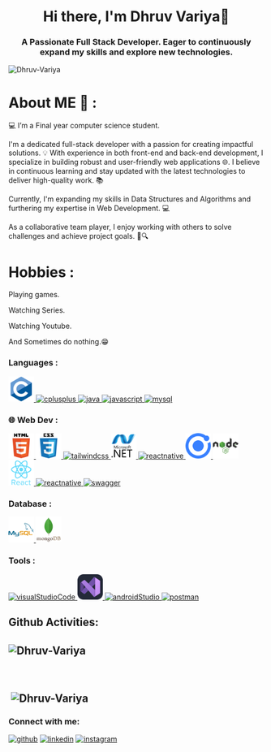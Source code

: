 
<h1 align="center">Hi there, I'm Dhruv Variya👋</h1>
<h3 align="center">A Passionate Full Stack Developer. Eager to continuously expand my skills and explore new technologies.</h3>


  
<p align="left"> <img src="https://komarev.com/ghpvc/?username=Dhruv-Variya&label=Profile%20views&color=0e75b6&style=flat" alt="Dhruv-Variya" /> </p>
<h1>About ME 💬 :</h1>
<p>💻 I’m a Final year computer science student.<p>
<p>I'm a dedicated full-stack developer with a passion for creating impactful solutions. 💡 With experience in both front-end and back-end development, I specialize in building robust and user-friendly web applications 🌐.  I believe in continuous learning and stay updated with the latest technologies to deliver high-quality work. 📚</p>
<p>Currently, I'm expanding my skills in Data Structures and Algorithms and furthering my expertise in Web Development. 💻<p>
<p>As a collaborative team player, I enjoy working with others to solve challenges and achieve project goals. 🚀🔍</p>

<h1>Hobbies :</h1>
<p>Playing games.<p>
<p>Watching Series.<p>
<p>Watching Youtube.<p>
<p>And Sometimes do nothing.😁<p>

<h3 align="left">Languages :</h3>
<p align="left">
<a href="https://www.cprogramming.com/" target="_blank" rel="noreferrer"> <img src="https://raw.githubusercontent.com/devicons/devicon/master/icons/c/c-original.svg" alt="c" width="50" height="50"/> </a> 
<a href="https://www.w3schools.com/cpp/" target="_blank" rel="noreferrer"> <img src="https://user-images.githubusercontent.com/25181517/192106073-90fffafe-3562-4ff9-a37e-c77a2da0ff58.png" alt="cplusplus" width="50" height="50"/> </a>
<a href="https://www.java.com" target="_blank" rel="noreferrer"> <img src="https://user-images.githubusercontent.com/25181517/117201156-9a724800-adec-11eb-9a9d-3cd0f67da4bc.png" alt="java" width="50" height="50"/> </a>
<a href="https://developer.mozilla.org/en-US/docs/Web/JavaScript" target="_blank" rel="noreferrer"> <img src="https://user-images.githubusercontent.com/25181517/117447155-6a868a00-af3d-11eb-9cfe-245df15c9f3f.png" alt="javascript" width="50" height="50"/> </a>
<a href="https://www.mysql.com/" target="_blank" rel="noreferrer"> <img src="https://user-images.githubusercontent.com/25181517/183896128-ec99105a-ec1a-4d85-b08b-1aa1620b2046.png" alt="mysql" width="50" height="50"/> </a>
</p>

<h3 align="left">🌐 Web Dev :</h3>
<p align="left">
  <a href="https://www.w3.org/html/" target="_blank" rel="noreferrer"> <img src="https://raw.githubusercontent.com/devicons/devicon/master/icons/html5/html5-original-wordmark.svg" alt="html5" width="50" height="50"/> </a>
  <a href="https://www.w3schools.com/css/" target="_blank" rel="noreferrer"> <img src="https://raw.githubusercontent.com/devicons/devicon/master/icons/css3/css3-original-wordmark.svg" alt="css3" width="50" height="50"/> </a>
  <a href="https://tailwindcss.com/" target="_blank" rel="noreferrer"> <img src="https://user-images.githubusercontent.com/25181517/202896760-337261ed-ee92-4979-84c4-d4b829c7355d.png" alt="tailwindcss" width="50" height="50"/> </a>
  <a href="https://dotnet.microsoft.com/" target="_blank" rel="noreferrer"> <img src="https://raw.githubusercontent.com/devicons/devicon/master/icons/dot-net/dot-net-original-wordmark.svg" alt="dotnet" width="50" height="50"/> </a>
  <a href="https://angular.io/" target="_blank" rel="noreferrer"> <img src="https://user-images.githubusercontent.com/25181517/183890595-779a7e64-3f43-4634-bad2-eceef4e80268.png" alt="reactnative" width="50" height="50"/> </a>
  <a href="https://ionicframework.com/" target="_blank" rel="noreferrer"> <img alt="Ionic" src="https://github.com/ionic-team/ionic-framework/blob/main/.github/assets/logo.png?raw=true" width="50" height="50" /> </a>
  <a href="https://nodejs.org" target="_blank" rel="noreferrer"> <img src="https://raw.githubusercontent.com/devicons/devicon/master/icons/nodejs/nodejs-original-wordmark.svg" alt="nodejs" width="50" height="50"/> </a>
  <a href="https://reactjs.org/" target="_blank" rel="noreferrer"> <img src="https://raw.githubusercontent.com/devicons/devicon/master/icons/react/react-original-wordmark.svg" alt="react" width="50" height="50"/> </a>
  <a href="https://reactnative.dev/" target="_blank" rel="noreferrer"> <img src="https://reactnative.dev/img/header_logo.svg" alt="reactnative" width="50" height="50"/> </a>
  <a href="https://swagger.io/" target="_blank" rel="noreferrer"> <img src="https://user-images.githubusercontent.com/25181517/186711335-a3729606-5a78-4496-9a36-06efcc74f800.png" alt="swagger" width="50" height="50"/> </a>
</p>

<h3 align="left">Database :</h3>
<p align="left">
  <a href="https://www.mysql.com/" target="_blank" rel="noreferrer"> <img src="https://raw.githubusercontent.com/devicons/devicon/master/icons/mysql/mysql-original-wordmark.svg" alt="mysql" width="50" height="50"/> </a>
  <a href="https://www.mongodb.com/" target="_blank" rel="noreferrer"> <img src="https://raw.githubusercontent.com/devicons/devicon/master/icons/mongodb/mongodb-original-wordmark.svg" alt="mongodb" width="50" height="50"/> </a>
</p>

<h3 align="left">Tools :</h3>
<p align="left">
  <a href="https://code.visualstudio.com/" target="_blank" rel="noreferrer"> <img src="https://user-images.githubusercontent.com/25181517/192108891-d86b6220-e232-423a-bf5f-90903e6887c3.png" alt="visualStudioCode" width="50" height="50"/> </a>
  <a href="https://visualstudio.microsoft.com/" target="_blank" rel="noreferrer"> <img src="https://github.com/tandpfun/skill-icons/blob/main/icons/VisualStudio-Dark.svg" alt="visualStudio" width="50" height="50"/> </a>
  <a href="https://developer.android.com/" target="_blank" rel="noreferrer"> <img src="https://user-images.githubusercontent.com/25181517/192108895-20dc3343-43e3-4a54-a90e-13a4abbc57b9.png" alt="androidStudio" width="50" height="50"/> </a>
  <a href="https://www.postman.com/" target="_blank" rel="noreferrer"> <img src="https://user-images.githubusercontent.com/25181517/192109061-e138ca71-337c-4019-8d42-4792fdaa7128.png" alt="postman" width="50" height="50"/> </a>
</p>

<h2>Github Activities: <h2>
<p><img align="center" src="https://github-readme-stats.vercel.app/api/top-langs?username=Dhruv-Variya&show_icons=true&locale=en&layout=compact" alt="Dhruv-Variya" /></p>
<br>
<p>&nbsp;<img align="center" src="https://github-readme-stats.vercel.app/api?username=Dhruv-Variya&show_icons=true&locale=en" alt="Dhruv-Variya" /></p>
<h3 align="left">Connect with me:</h3>

[![github](https://skillicons.dev/icons?i=github&perline=3)](https://github.com/Dhruv-Variya)
[![linkedin](https://skillicons.dev/icons?i=linkedin&perline=3)](https://www.linkedin.com/in/dhruv-variya-a8378a215/)
[![instagram](https://skillicons.dev/icons?i=instagram&perline=3)](https://www.instagram.com/dhruv_variya__/)

<!---
Dhruv-Variya/Dhruv-Variya is a ✨ special ✨ repository because its `README.md` (this file) appears on your GitHub profile.
You can click the Preview link to take a look at your changes.
--->
